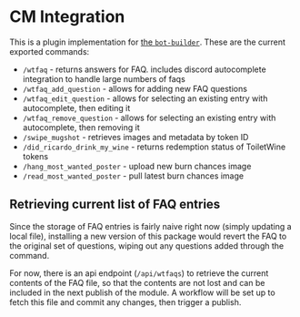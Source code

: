 # CM Integration
This is a plugin implementation for [the `bot-builder`](https://github.com/bensbigolbeard/bot-builder). These are the current exported commands:

 - `/wtfaq` - returns answers for FAQ. includes discord autocomplete integration to handle large numbers of faqs
 - `/wtfaq_add_question` - allows for adding new FAQ questions
 - `/wtfaq_edit_question` - allows for selecting an existing entry with autocomplete, then editing it
 - `/wtfaq_remove_question` - allows for selecting an existing entry with autocomplete, then removing it
 - `/swipe_mugshot` - retrieves images and metadata by token ID
 - `/did_ricardo_drink_my_wine` - returns redemption status of ToiletWine tokens
 - `/hang_most_wanted_poster` - upload new burn chances image
 - `/read_most_wanted_poster` - pull latest burn chances image

## Retrieving current list of FAQ entries
Since the storage of FAQ entries is fairly naive right now (simply updating a local file), installing a new version of this package would revert the FAQ to the original set of questions, wiping out any questions added through the command.

For now, there is an api endpoint (`/api/wtfaqs`) to retrieve the current contents of the FAQ file, so that the contents are not lost and can be included in the next publish of the module. A workflow will be set up to fetch this file and commit any changes, then trigger a publish.



